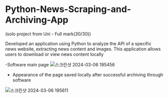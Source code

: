 # Python-News-Scraping-and-Archiving-App
(solo project from Uni - Full mark(30/30))

Developed an application using Python to analyze the API of a specific news website, extracting news content and images. This application allows users to download or view news content locally


-Software main page
![스크린샷 2024-03-06 195456](https://github.com/Leo-Lee-666/Python-News-Scraping-and-Archiving-App/assets/67266816/46144562-fb9b-4e69-bd76-8c1856e70486)


- Appearance of the page saved locally after successful archiving through software

![스크린샷 2024-03-06 195611](https://github.com/Leo-Lee-666/Python-News-Scraping-and-Archiving-App/assets/67266816/3bf316e7-40c7-4d0d-98ed-9a438c2a165f)
